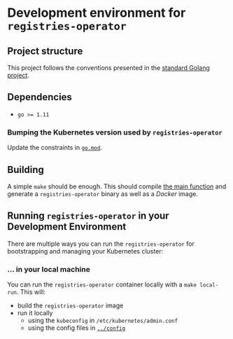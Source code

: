 # Development environment for `registries-operator`

## Project structure

This project follows the conventions presented in the [standard Golang
project](https://github.com/golang-standards/project-layout).

## Dependencies

* `go >= 1.11`

### Bumping the Kubernetes version used by `registries-operator`

Update the constraints in [`go.mod`](../go.mod).

## Building

A simple `make` should be enough. This should compile [the main
function](../cmd/registries-operator/main.go) and generate a `registries-operator` binary as
well as a _Docker_ image.

## Running `registries-operator` in your Development Environment

There are multiple ways you can run the `registries-operator` for bootstrapping
and managing your Kubernetes cluster:

### ... in your local machine

You can run the `registries-operator` container locally with a
`make local-run`. This will:

  * build the `registries-operator` image
  * run it locally
    * using the `kubeconfig` in `/etc/kubernetes/admin.conf`
    * using the config files in [`../config`](`../config`)
